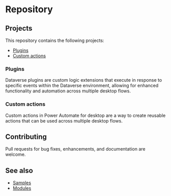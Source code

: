 # Repository

## Projects

This repository contains the following projects:
* [Plugins](#plugins)
* [Custom actions](#custom-actions)

### Plugins

Dataverse plugins are custom logic extensions that execute in response to specific events within the Dataverse environment, allowing for enhanced functionality and automation across multiple desktop flows.

### Custom actions

Custom actions in Power Automate for desktop are a way to create reusable actions that can be used across multiple desktop flows.

## Contributing

Pull requests for bug fixes, enhancements, and documentation are welcome.

## See also
* [Samples](/samples)
* [Modules](/modules)
